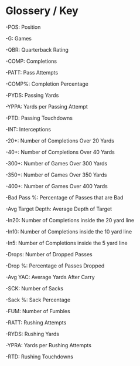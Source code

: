 # Glossery / Key

-POS: Position

-G: Games

-QBR: Quarterback Rating

-COMP: Completions

-PATT: Pass Attempts

-COMP%: Completion Percentage

-PYDS: Passing Yards

-YPPA: Yards per Passing Attempt

-PTD: Passing Touchdowns

-INT: Interceptions

-20+: Number of Completions Over 20 Yards

-40+: Number of Completions Over 40 Yards

-300+: Number of Games Over 300 Yards

-350+: Number of Games Over 350 Yards

-400+: Number of Games Over 400 Yards

-Bad Pass %: Percentage of Passes that are Bad

-Avg Target Depth: Average Depth of Target

-In20: Number of Completions inside the 20 yard line

-In10: Number of Completions inside the 10 yard line

-In5: Number of Completions inside the 5 yard line

-Drops: Number of Dropped Passes

-Drop %: Percentage of Passes Dropped

-Avg YAC: Average Yards After Carry

-SCK: Number of Sacks

-Sack %: Sack Percentage

-FUM: Number of Fumbles

-RATT: Rushing Attempts

-RYDS: Rushing Yards

-YPRA: Yards per Rushing Attempts

-RTD: Rushing Touchdowns
